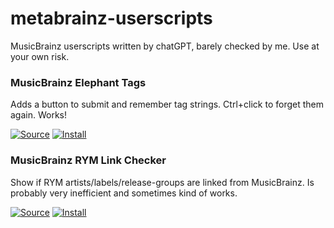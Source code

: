 # metabrainz-userscripts
MusicBrainz userscripts written by chatGPT, barely checked by me. Use at your own risk.

### <a name="musicbrainz_elephant_tags"></a> MusicBrainz Elephant Tags

Adds a button to submit and remember tag strings. Ctrl+click to forget them again. Works!

[![Source](https://github.com/jerone/UserScripts/blob/master/_resources/Source-button.png)](https://github.com/Aerozol/metabrainz-userscripts/blob/main/MusicBrainz%20Elephant%20Tags.user.js)
[![Install](https://raw.github.com/jerone/UserScripts/master/_resources/Install-button.png)](https://github.com/Aerozol/metabrainz-userscripts/raw/main/MusicBrainz%20Elephant%20Tags.user.js)

### <a name="musicbrainz_rym_link_checker"></a> MusicBrainz RYM Link Checker

Show if RYM artists/labels/release-groups are linked from MusicBrainz. Is probably very inefficient and sometimes kind of works.

[![Source](https://github.com/jerone/UserScripts/blob/master/_resources/Source-button.png)](https://github.com/Aerozol/metabrainz-userscripts/blob/main/MusicBrainz%20RYM%20Link%20Checker.user.js)
[![Install](https://raw.github.com/jerone/UserScripts/master/_resources/Install-button.png)](https://github.com/Aerozol/metabrainz-userscripts/raw/main/MusicBrainz%20RYM%20Link%20Checker.user.js)
